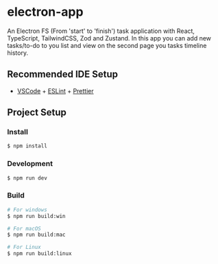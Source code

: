 # electron-app

An Electron FS (From 'start' to 'finish') task application with React, TypeScript, TailwindCSS, Zod and Zustand.
In this app you can add new tasks/to-do to you list and view on the second page you tasks timeline history.

## Recommended IDE Setup

- [VSCode](https://code.visualstudio.com/) + [ESLint](https://marketplace.visualstudio.com/items?itemName=dbaeumer.vscode-eslint) + [Prettier](https://marketplace.visualstudio.com/items?itemName=esbenp.prettier-vscode)

## Project Setup

### Install

```bash
$ npm install
```

### Development

```bash
$ npm run dev
```

### Build

```bash
# For windows
$ npm run build:win

# For macOS
$ npm run build:mac

# For Linux
$ npm run build:linux
```
